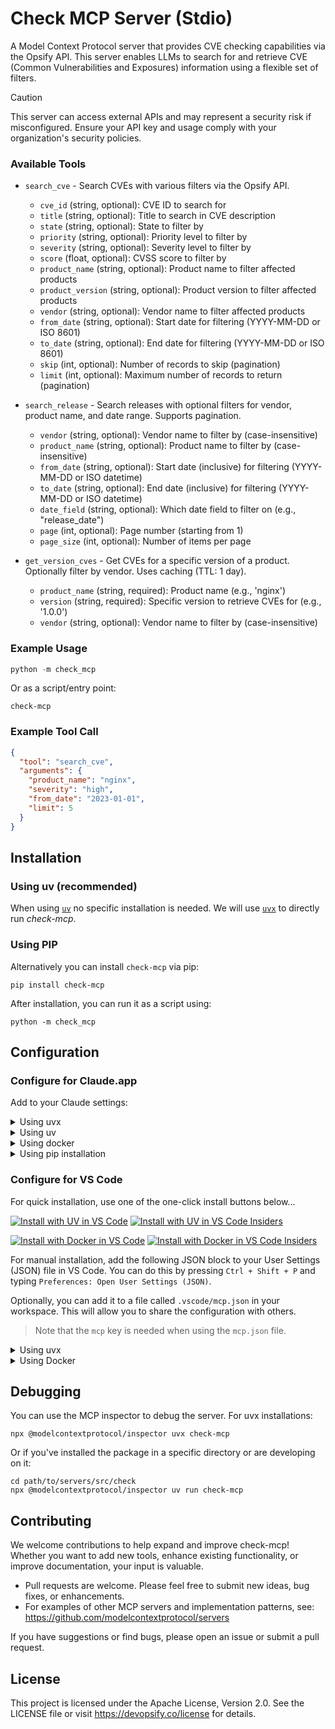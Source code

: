 # Check MCP Server (Stdio)

A Model Context Protocol server that provides CVE checking capabilities via the Opsify API. This server enables LLMs to search for and retrieve CVE (Common Vulnerabilities and Exposures) information using a flexible set of filters.

> [!CAUTION]
> This server can access external APIs and may represent a security risk if misconfigured. Ensure your API key and usage comply with your organization's security policies.

### Available Tools

- `search_cve` - Search CVEs with various filters via the Opsify API.
    - `cve_id` (string, optional): CVE ID to search for
    - `title` (string, optional): Title to search in CVE description
    - `state` (string, optional): State to filter by
    - `priority` (string, optional): Priority level to filter by
    - `severity` (string, optional): Severity level to filter by
    - `score` (float, optional): CVSS score to filter by
    - `product_name` (string, optional): Product name to filter affected products
    - `product_version` (string, optional): Product version to filter affected products
    - `vendor` (string, optional): Vendor name to filter affected products
    - `from_date` (string, optional): Start date for filtering (YYYY-MM-DD or ISO 8601)
    - `to_date` (string, optional): End date for filtering (YYYY-MM-DD or ISO 8601)
    - `skip` (int, optional): Number of records to skip (pagination)
    - `limit` (int, optional): Maximum number of records to return (pagination)

- `search_release` - Search releases with optional filters for vendor, product name, and date range. Supports pagination.
    - `vendor` (string, optional): Vendor name to filter by (case-insensitive)
    - `product_name` (string, optional): Product name to filter by (case-insensitive)
    - `from_date` (string, optional): Start date (inclusive) for filtering (YYYY-MM-DD or ISO datetime)
    - `to_date` (string, optional): End date (inclusive) for filtering (YYYY-MM-DD or ISO datetime)
    - `date_field` (string, optional): Which date field to filter on (e.g., "release_date")
    - `page` (int, optional): Page number (starting from 1)
    - `page_size` (int, optional): Number of items per page

- `get_version_cves` - Get CVEs for a specific version of a product. Optionally filter by vendor. Uses caching (TTL: 1 day).
    - `product_name` (string, required): Product name (e.g., 'nginx')
    - `version` (string, required): Specific version to retrieve CVEs for (e.g., '1.0.0')
    - `vendor` (string, optional): Vendor name to filter by (case-insensitive)

### Example Usage

```python
python -m check_mcp
```

Or as a script/entry point:

```shell
check-mcp
```

### Example Tool Call

```json
{
  "tool": "search_cve",
  "arguments": {
    "product_name": "nginx",
    "severity": "high",
    "from_date": "2023-01-01",
    "limit": 5
  }
}
```

## Installation

### Using uv (recommended)

When using [`uv`](https://docs.astral.sh/uv/) no specific installation is needed. We will
use [`uvx`](https://docs.astral.sh/uv/guides/tools/) to directly run *check-mcp*.

### Using PIP

Alternatively you can install `check-mcp` via pip:

```
pip install check-mcp
```

After installation, you can run it as a script using:

```
python -m check_mcp
```

## Configuration

### Configure for Claude.app

Add to your Claude settings:

<details>
<summary>Using uvx</summary>

```json
"mcpServers": {
  "check": {
    "command": "uvx",
    "args": ["check-mcp"]
  }
}
```
</details>

<details>
<summary>Using uv</summary>

```json
"mcpServers": {
  "check": {
    "command": "uv",
    "args": [
          "--directory",
          "E://check-mcp/client",
          "run",
          "check-mcp"
    ]
  }
}
```
</details>

<details>
<summary>Using docker</summary>

```json
"mcpServers": {
  "check": {
    "command": "docker",
    "args": ["run", "-i", "--rm", "opsifydev/check-mcp:client-latest"]
  }
}
```
</details>

<details>
<summary>Using pip installation</summary>

```json
"mcpServers": {
  "check": {
    "command": "python",
    "args": ["-m", "check_mcp"]
  }
}
```
</details>

### Configure for VS Code

For quick installation, use one of the one-click install buttons below...

[![Install with UV in VS Code](https://img.shields.io/badge/VS_Code-UV-0098FF?style=flat-square&logo=visualstudiocode&logoColor=white)](https://insiders.vscode.dev/redirect/mcp/install?name=check&config=%7B%22command%22%3A%22uvx%22%2C%22args%22%3A%5B%22check-mcp%22%5D%7D) [![Install with UV in VS Code Insiders](https://img.shields.io/badge/VS_Code_Insiders-UV-24bfa5?style=flat-square&logo=visualstudiocode&logoColor=white)](https://insiders.vscode.dev/redirect/mcp/install?name=check&config=%7B%22command%22%3A%22uvx%22%2C%22args%22%3A%5B%22check-mcp%22%5D%7D&quality=insiders)

[![Install with Docker in VS Code](https://img.shields.io/badge/VS_Code-Docker-0098FF?style=flat-square&logo=visualstudiocode&logoColor=white)](https://insiders.vscode.dev/redirect/mcp/install?name=check&config=%7B%22command%22%3A%22docker%22%2C%22args%22%3A%5B%22run%22%2C%22-i%22%2C%22--rm%22%2C%22mcp%2Fcheck%22%5D%7D) [![Install with Docker in VS Code Insiders](https://img.shields.io/badge/VS_Code_Insiders-Docker-24bfa5?style=flat-square&logo=visualstudiocode&logoColor=white)](https://insiders.vscode.dev/redirect/mcp/install?name=check&config=%7B%22command%22%3A%22docker%22%2C%22args%22%3A%5B%22run%22%2C%22-i%22%2C%22--rm%22%2C%22mcp%2Fcheck%22%5D%7D&quality=insiders)

For manual installation, add the following JSON block to your User Settings (JSON) file in VS Code. You can do this by pressing `Ctrl + Shift + P` and typing `Preferences: Open User Settings (JSON)`.

Optionally, you can add it to a file called `.vscode/mcp.json` in your workspace. This will allow you to share the configuration with others.

> Note that the `mcp` key is needed when using the `mcp.json` file.

<details>
<summary>Using uvx</summary>

```json
{
  "mcp": {
    "servers": {
      "check": {
        "command": "uvx",
        "args": ["check-mcp"]
      }
    }
  }
}
```
</details>

<details>
<summary>Using Docker</summary>

```json
{
  "mcp": {
    "servers": {
      "check": {
        "command": "docker",
        "args": ["run", "-i", "--rm", "opsifydev/check-mcp:client-latest"]
      }
    }
  }
}
```
</details>

## Debugging

You can use the MCP inspector to debug the server. For uvx installations:

```
npx @modelcontextprotocol/inspector uvx check-mcp
```

Or if you've installed the package in a specific directory or are developing on it:

```
cd path/to/servers/src/check
npx @modelcontextprotocol/inspector uv run check-mcp
```

## Contributing

We welcome contributions to help expand and improve check-mcp! Whether you want to add new tools, enhance existing functionality, or improve documentation, your input is valuable.

- Pull requests are welcome. Please feel free to submit new ideas, bug fixes, or enhancements.
- For examples of other MCP servers and implementation patterns, see: https://github.com/modelcontextprotocol/servers

If you have suggestions or find bugs, please open an issue or submit a pull request.

## License

This project is licensed under the Apache License, Version 2.0. See the LICENSE file or visit https://devopsify.co/license for details.

